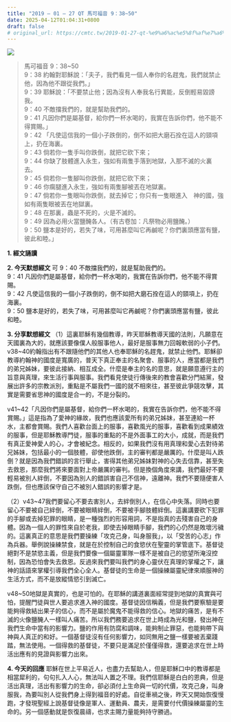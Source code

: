 ```yaml
---
title: "2019 – 01 – 27 QT 馬可福音 9：38~50"
date: 2025-04-12T01:04:31+0800
draft: false
# original_url: https://cmtc.tw/2019-01-27-qt-%e9%a6%ac%e5%8f%af%e7%a6%8f%e9%9f%b3-9%ef%bc%9a3850
---
```


![](/images/qt.jpg)
> 馬可福音 9：38\~50  
> 9：38 約翰對耶穌說：「夫子，我們看見一個人奉你的名趕鬼，我們就禁止他，因為他不跟從我們。」  
> 9：39 耶穌說：「不要禁止他；因為沒有人奉我名行異能，反倒輕易毀謗我。  
> 9：40 不敵擋我們的，就是幫助我們的。  
> 9：41 凡因你們是屬基督，給你們一杯水喝的，我實在告訴你們，他不能不得賞賜。」  
> 9：42 「凡使這信我的一個小子跌倒的，倒不如把大磨石拴在這人的頸項上，扔在海裏。  
> 9：43 倘若你一隻手叫你跌倒，就把它砍下來；  
> 9：44 你缺了肢體進入永生，強如有兩隻手落到地獄，入那不滅的火裏去。  
> 9：45 倘若你一隻腳叫你跌倒，就把它砍下來；  
> 9：46 你瘸腿進入永生，強如有兩隻腳被丟在地獄裏。  
> 9：47 倘若你一隻眼叫你跌倒，就去掉它；你只有一隻眼進入　神的國，強如有兩隻眼被丟在地獄裏。  
> 9：48 在那裏，蟲是不死的，火是不滅的。  
> 9：49 因為必用火當鹽醃各人。（有古卷加：凡祭物必用鹽醃。）  
> 9：50 鹽本是好的，若失了味，可用甚麼叫它再鹹呢？你們裏頭應當有鹽，彼此和睦。」

**1. 經文誦讀**

**2.  今天默想經文**
可 9：40 不敵擋我們的，就是幫助我們的。  
9：41 凡因你們是屬基督，給你們一杯水喝的，我實在告訴你們，他不能不得賞賜。  
9：42 凡使這信我的一個小子跌倒的，倒不如把大磨石拴在這人的頸項上，扔在海裏。  
9：50 鹽本是好的，若失了味，可用甚麼叫它再鹹呢？你們裏頭應當有鹽，彼此和睦。

**3. 分享默想經文**
（1）這裏耶穌有幾個教導，昨天耶穌教導天國的法則，凡願意在天國裏為大的，就應該要像僕人般服事他人，最好是服事無力回報軟弱的小子們。v38\~40約翰指出有不跟隨他們的其他人也奉耶穌的名趕鬼，就禁止他們。耶穌卻教導約翰神的國度是寬廣的，普天下真正奉主的名聚會、服事的人，應當都是我們的弟兄姊妹，要彼此接納、相互成全。什麼是奉主的名的意思，就是願意遵行主的旨意與真理，來生活行事與服事。我們看見使徒行傳後來的教會喜歡分門結黨，發展出許多的宗教派別，重點是不屬我們一國的就不相來往，甚至彼此爭競攻擊，其實是需要省思神的國度是合一的，不是分裂的。

v41\~42「凡因你們是屬基督，給你們一杯水喝的，我實在告訴你們，他不能不得賞賜。」這是指為了愛神的緣故，我們也應該愛所有的弟兄姊妹，甚至連給一杯水，主都會賞賜。我們人喜歡台面上的服事，喜歡風光的服事，喜歡看到成果績效的服事，但是耶穌教導門徒，服事的重點的不是外面事工的大小，成就，而是我們有真正愛神愛人的心，才會被紀念。相反的，如果我們沒有用真理和愛心去對待弟兄姊妹，包括最小的一個肢體，卻使他跌倒，主的審判都是嚴厲的。什麼是叫人跌倒？就是因為我們錯誤的言行舉止，害得其他弟兄姊妹對神的心失去信靠，甚至失去救恩，那麼我們將來要面對上帝嚴厲的審判。但是換個角度來講，我們最好不要輕易被別人絆倒，不要因為別人的錯誤害自己不信神，遠離神。我們不要隨便害人跌倒，但也應該保守自己不被別人錯誤的影響才是。

（2）v43\~47我們要留心不要去害別人，去絆倒別人，在信心中失落。同時也要留心不要被自己絆倒，不要被眼睛絆倒，不要被手腳肢體絆倒。這裏講要砍下犯罪的手腳或去掉犯罪的眼睛，是一種強烈的形容用詞，不是指真的去殘害自己的身體。因為一個人的罪性來自於老我，即使去掉眼睛手腳，我們的心仍然是敗壞污穢的。這裏真正的意思是我們要操練「攻克己身，叫身服我」，以「受苦的心志」作為兵器。舉例說操練禁食，就是在於控制自己的食慾伏在聖靈的掌管底下。基督徒絕對不是禁慾主義，但是我們要像一個屬靈軍隊一樣不是被自己的慾望所淹沒控制，因為恐怕會失去救恩。反過來我們要叫我們的身心靈伏在真理的掌權之下，讓神的話語來掌權引導我們全心全人。基督徒的生命是一個操練屬靈紀律來順服神的生活方式，而不是放縱情慾引到滅亡。

v48\~50地獄是真實的，也是可怕的。在耶穌的講道裏面經常提到地獄的真實與可怕，提醒門徒與世人要追求進入神的國度。基督徒因信稱義，但是我們要察驗是要能夠得救結出果子的信心，而不是屬於魔鬼不能得救的信心。地獄的痛苦，是有不滅的火像鹽醃人一樣叫人痛苦。所以我們務要追求在世上時成為光和鹽，發出神在我們生命中當有的影響力。鹽的作用有防腐和調味，能夠制止罪惡，也能夠帶下與神與人真正的和好。一個基督徒沒有任何影響力，如同無用之鹽一樣要被丟棄踐踏，無法使用。一個得救的基督徒，不要只是滿足於僅僅得救，還要追求在世上時活出應有的見證與影響力出來。

**4. 今天的回應**
耶穌在世上平易近人，也盡力去幫助人，但是耶穌口中的教導都是相當犀利的，句句扎入人心，無法叫人置之不理。我們信耶穌是白白的恩典，但是活出真理，活出有影響力的生命，卻必須付上生命與一切的代價，攻克己身，叫身服我，為要叫別人從我們身上得到福音的好處。自從車禍之後，昨天又開始恢復慢跑，才發現聖經上說基督徒像是軍人、運動員、農夫，是需要付代價操練屬靈的生命的。另一個感動就是恢復晨禱，也求主賜力量能夠持守勝過。
